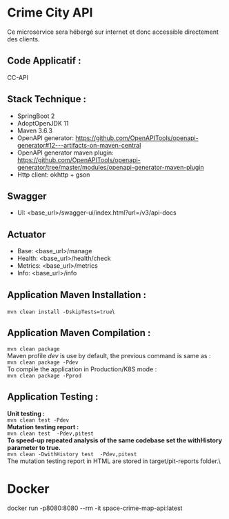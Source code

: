 # Crime City API
Ce microservice sera hébergé sur internet et donc accessible directement des clients.

## Code Applicatif :
CC-API

## Stack Technique :
- SpringBoot 2
- AdoptOpenJDK 11
- Maven 3.6.3
- OpenAPI generator: https://github.com/OpenAPITools/openapi-generator#12---artifacts-on-maven-central
- OpenAPI generator maven plugin: https://github.com/OpenAPITools/openapi-generator/tree/master/modules/openapi-generator-maven-plugin
- Http client: okhttp + gson

## Swagger
- UI: <base_url>/swagger-ui/index.html?url=/v3/api-docs

## Actuator 
- Base: <base_url>/manage
- Health: <base_url>/health/check
- Metrics: <base_url>/metrics
- Info: <base_url>/info

## Application Maven Installation :
`mvn clean install -DskipTests=true`\

## Application Maven Compilation :
`mvn clean package`\
Maven profile *dev* is use by default, the previous command is same as :\
`mvn clean package -Pdev`\
To compile the application in Production/K8S mode :\
`mvn clean package -Pprod`

## Application Testing :
**Unit testing :**\
`mvn clean test -Pdev`\
**Mutation testing report :**\
`mvn clean test  -Pdev,pitest`\
**To speed-up repeated analysis of the same codebase set the withHistory parameter to true.**\
`mvn clean -DwithHistory test  -Pdev,pitest`\
The mutation testing report in HTML are stored in target/pit-reports folder.\

# Docker

docker run -p8080:8080 --rm -it  space-crime-map-api:latest